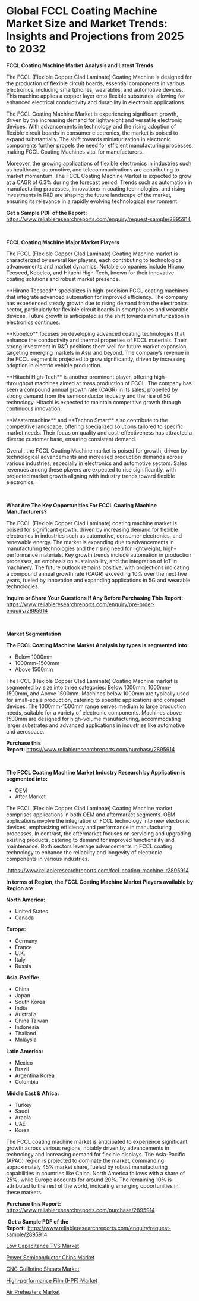 <p><h1>Global FCCL Coating Machine Market Size and Market Trends: Insights and Projections from 2025 to 2032</h1></p><p><strong>FCCL Coating Machine Market Analysis and Latest Trends</strong></p>
<p><p>The FCCL (Flexible Copper Clad Laminate) Coating Machine is designed for the production of flexible circuit boards, essential components in various electronics, including smartphones, wearables, and automotive devices. This machine applies a copper layer onto flexible substrates, allowing for enhanced electrical conductivity and durability in electronic applications.</p><p>The FCCL Coating Machine Market is experiencing significant growth, driven by the increasing demand for lightweight and versatile electronic devices. With advancements in technology and the rising adoption of flexible circuit boards in consumer electronics, the market is poised to expand substantially. The shift towards miniaturization in electronic components further propels the need for efficient manufacturing processes, making FCCL Coating Machines vital for manufacturers.</p><p>Moreover, the growing applications of flexible electronics in industries such as healthcare, automotive, and telecommunications are contributing to market momentum. The FCCL Coating Machine Market is expected to grow at a CAGR of 6.3% during the forecast period. Trends such as automation in manufacturing processes, innovations in coating technologies, and rising investments in R&D are shaping the future landscape of the market, ensuring its relevance in a rapidly evolving technological environment.</p></p>
<p><strong>Get a Sample PDF of the Report:&nbsp;</strong> <a href="https://www.reliableresearchreports.com/enquiry/request-sample/2895914?utm_campaign=28&utm_medium=2&utm_source=Github&utm_content=ia&utm_term=15032025&utm_id=fccl-coating-machine">https://www.reliableresearchreports.com/enquiry/request-sample/2895914</a></p>
<p>&nbsp;</p>
<p><strong>FCCL Coating Machine Major Market Players</strong></p>
<p><p>The FCCL (Flexible Copper Clad Laminate) Coating Machine market is characterized by several key players, each contributing to technological advancements and market dynamics. Notable companies include Hirano Tecseed, Kobelco, and Hitachi High-Tech, known for their innovative coating solutions and robust market presence.</p><p>**Hirano Tecseed** specializes in high-precision FCCL coating machines that integrate advanced automation for improved efficiency. The company has experienced steady growth due to rising demand from the electronics sector, particularly for flexible circuit boards in smartphones and wearable devices. Future growth is anticipated as the shift towards miniaturization in electronics continues.</p><p>**Kobelco** focuses on developing advanced coating technologies that enhance the conductivity and thermal properties of FCCL materials. Their strong investment in R&D positions them well for future market expansion, targeting emerging markets in Asia and beyond. The company’s revenue in the FCCL segment is projected to grow significantly, driven by increasing adoption in electric vehicle production.</p><p>**Hitachi High-Tech** is another prominent player, offering high-throughput machines aimed at mass production of FCCL. The company has seen a compound annual growth rate (CAGR) in its sales, propelled by strong demand from the semiconductor industry and the rise of 5G technology. Hitachi is expected to maintain competitive growth through continuous innovation.</p><p>**Mastermachine** and **Techno Smart** also contribute to the competitive landscape, offering specialized solutions tailored to specific market needs. Their focus on quality and cost-effectiveness has attracted a diverse customer base, ensuring consistent demand.</p><p>Overall, the FCCL Coating Machine market is poised for growth, driven by technological advancements and increased production demands across various industries, especially in electronics and automotive sectors. Sales revenues among these players are expected to rise significantly, with projected market growth aligning with industry trends toward flexible electronics.</p></p>
<p>&nbsp;</p>
<p><strong>What Are The Key Opportunities For FCCL Coating Machine Manufacturers?</strong></p>
<p><p>The FCCL (Flexible Copper Clad Laminate) coating machine market is poised for significant growth, driven by increasing demand for flexible electronics in industries such as automotive, consumer electronics, and renewable energy. The market is expanding due to advancements in manufacturing technologies and the rising need for lightweight, high-performance materials. Key growth trends include automation in production processes, an emphasis on sustainability, and the integration of IoT in machinery. The future outlook remains positive, with projections indicating a compound annual growth rate (CAGR) exceeding 10% over the next five years, fueled by innovation and expanding applications in 5G and wearable technologies.</p></p>
<p><strong>Inquire or Share Your Questions If Any Before Purchasing This Report:</strong> <a href="https://www.reliableresearchreports.com/enquiry/pre-order-enquiry/2895914?utm_campaign=28&utm_medium=2&utm_source=Github&utm_content=ia&utm_term=15032025&utm_id=fccl-coating-machine">https://www.reliableresearchreports.com/enquiry/pre-order-enquiry/2895914</a></p>
<p>&nbsp;</p>
<p><strong>Market Segmentation</strong></p>
<p><strong>The FCCL Coating Machine Market Analysis by types is segmented into:</strong></p>
<p><ul><li>Below 1000mm</li><li>1000mm-1500mm</li><li>Above 1500mm</li></ul></p>
<p><p>The FCCL (Flexible Copper Clad Laminate) Coating Machine market is segmented by size into three categories: Below 1000mm, 1000mm-1500mm, and Above 1500mm. Machines below 1000mm are typically used for small-scale production, catering to specific applications and compact devices. The 1000mm-1500mm range serves medium to large production needs, suitable for a variety of electronic components. Machines above 1500mm are designed for high-volume manufacturing, accommodating larger substrates and advanced applications in industries like automotive and aerospace.</p></p>
<p><strong>Purchase this Report:&nbsp;</strong><a href="https://www.reliableresearchreports.com/purchase/2895914?utm_campaign=28&utm_medium=2&utm_source=Github&utm_content=ia&utm_term=15032025&utm_id=fccl-coating-machine">https://www.reliableresearchreports.com/purchase/2895914</a></p>
<p>&nbsp;</p>
<p><strong>The FCCL Coating Machine Market Industry Research by Application is segmented into:</strong></p>
<p><ul><li>OEM</li><li>After Market</li></ul></p>
<p><p>The FCCL (Flexible Copper Clad Laminate) Coating Machine market comprises applications in both OEM and aftermarket segments. OEM applications involve the integration of FCCL technology into new electronic devices, emphasizing efficiency and performance in manufacturing processes. In contrast, the aftermarket focuses on servicing and upgrading existing products, catering to demand for improved functionality and maintenance. Both sectors leverage advancements in FCCL coating technology to enhance the reliability and longevity of electronic components in various industries.</p></p>
<p><a href="https://www.reliableresearchreports.com/fccl-coating-machine-r2895914?utm_campaign=28&utm_medium=2&utm_source=Github&utm_content=ia&utm_term=15032025&utm_id=fccl-coating-machine">&nbsp;https://www.reliableresearchreports.com/fccl-coating-machine-r2895914</a></p>
<p><strong>In terms of Region, the FCCL Coating Machine Market Players available by Region are:</strong></p>
<p>
    <p> <strong> North America: </strong>
        <ul>
            <li>United States</li>
            <li>Canada</li>
        </ul>
        </p> 
    <p> <strong> Europe: </strong>
        <ul>
            <li>Germany</li>
            <li>France</li>
            <li>U.K.</li>
            <li>Italy</li>
            <li>Russia</li>
        </ul>
        </p> 
    <p> <strong> Asia-Pacific: </strong>
        <ul>
            <li>China</li>
            <li>Japan</li>
            <li>South Korea</li>
            <li>India</li>
            <li>Australia</li>
            <li>China Taiwan</li>
            <li>Indonesia</li>
            <li>Thailand</li>
            <li>Malaysia</li>
        </ul>
        </p> 
    <p> <strong> Latin America: </strong>
        <ul>
            <li>Mexico</li>
            <li>Brazil</li>
            <li>Argentina Korea</li>
            <li>Colombia</li>
        </ul>
        </p> 
    <p> <strong> Middle East & Africa: </strong>
        <ul>
            <li>Turkey</li>
            <li>Saudi</li>
            <li>Arabia</li>
            <li>UAE</li>
            <li>Korea</li>
        </ul>
    </p>
    </p>
<p><p>The FCCL coating machine market is anticipated to experience significant growth across various regions, notably driven by advancements in technology and increasing demand for flexible displays. The Asia-Pacific (APAC) region is projected to dominate the market, commanding approximately 45% market share, fueled by robust manufacturing capabilities in countries like China. North America follows with a share of 25%, while Europe accounts for around 20%. The remaining 10% is attributed to the rest of the world, indicating emerging opportunities in these markets.</p></p>
<p><strong>Purchase this Report: </strong><a href="https://www.reliableresearchreports.com/purchase/2895914?utm_campaign=28&utm_medium=2&utm_source=Github&utm_content=ia&utm_term=15032025&utm_id=fccl-coating-machine">https://www.reliableresearchreports.com/purchase/2895914</a></p>
<p>&nbsp;<strong>Get a Sample PDF of the Report:&nbsp;&nbsp;</strong><a href="https://www.reliableresearchreports.com/enquiry/request-sample/2895914?utm_campaign=28&utm_medium=2&utm_source=Github&utm_content=ia&utm_term=15032025&utm_id=fccl-coating-machine">https://www.reliableresearchreports.com/enquiry/request-sample/2895914</a></p>
<p><strong></strong></p>
<p><p><a href="https://github.com/abexjeliti/Market-Research-Report-List-1/blob/main/low-capacitance-tvs-market.md?utm_campaign=28&utm_medium=2&utm_source=Github&utm_content=ia&utm_term=15032025&utm_id=fccl-coating-machine">Low Capacitance TVS Market</a></p><p><a href="https://github.com/rreynagjysma65/Market-Research-Report-List-1/blob/main/power-semiconductor-chips-market.md?utm_campaign=28&utm_medium=2&utm_source=Github&utm_content=ia&utm_term=15032025&utm_id=fccl-coating-machine">Power Semiconductor Chips Market</a></p><p><a href="https://github.com/dibesnayee/Market-Research-Report-List-1/blob/main/cnc-guillotine-shears-market.md?utm_campaign=28&utm_medium=2&utm_source=Github&utm_content=ia&utm_term=15032025&utm_id=fccl-coating-machine">CNC Guillotine Shears Market</a></p><p><a href="https://github.com/duzcupetriv/Market-Research-Report-List-1/blob/main/high-performance-film-hpf-market.md?utm_campaign=28&utm_medium=2&utm_source=Github&utm_content=ia&utm_term=15032025&utm_id=fccl-coating-machine">High-performance Film (HPF) Market</a></p><p><a href="https://github.com/vassihucz/Market-Research-Report-List-1/blob/main/air-preheaters-market.md?utm_campaign=28&utm_medium=2&utm_source=Github&utm_content=ia&utm_term=15032025&utm_id=fccl-coating-machine">Air Preheaters Market</a></p></p>